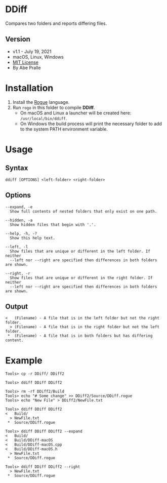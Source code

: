 # DDiff
Compares two folders and reports differing files.

## Version
- v1.1 - July 19, 2021
- macOS, Linux, Windows
- [MIT License](LICENSE)
- By Abe Pralle

# Installation
1. Install the [Rogue](https://github.com/AbePralle/Rogue) language.
2. Run `rogo` in this folder to compile **DDiff**.
    - On macOS and Linux a launcher will be created here: `/usr/local/bin/ddiff`.
    - On Windows the build process will print the necessary folder to add to the system PATH environment variable.

# Usage

## Syntax

    ddiff [OPTIONS] <left-folder> <right-folder>

## Options
    --expand, -e
      Show full contents of nested folders that only exist on one path.

    --hidden, -a
      Show hidden files that begin with '.'.

    --help, -h, -?
      Show this help text.

    --left, -l
      Show files that are unique or different in the left folder. If neither
      --left nor --right are specified then differences in both folders are shown.

    --right, -r
      Show files that are unique or different in the right folder. If neither
      --left nor --right are specified then differences in both folders are shown.

## Output

    <   (Filename) - A file that is in the left folder but not the right folder.
      > (Filename) - A file that is in the right folder but not the left folder.
     *  (Filename) - A file that is in both folders but has differing content.

# Example

    Tools> cp -r DDiff/ DDiff2

    Tools> ddiff DDiff DDiff2

    Tools> rm -rf DDiff2/Build
    Tools> echo "# Some change" >> DDiff2/Source/DDiff.rogue
    Tools> echo "New File" > DDiff2/NewFile.txt

    Tools> ddiff DDiff DDiff2
    <   Build/
      > NewFile.txt
     *  Source/DDiff.rogue

    Tools> ddiff DDiff DDiff2 --expand
    <   Build/
    <   Build/DDiff-macOS
    <   Build/DDiff-macOS.cpp
    <   Build/DDiff-macOS.h
      > NewFile.txt
     *  Source/DDiff.rogue

    Tools> ddiff DDiff DDiff2 --right
      > NewFile.txt
     *  Source/DDiff.rogue


